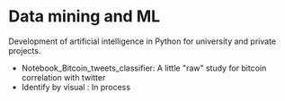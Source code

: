 # Data mining and ML
Development of artificial intelligence in Python for university and private projects. 


- Notebook_Bitcoin_tweets_classifier: A little "raw" study for bitcoin correlation with twitter 
- Identify by visual : In process
